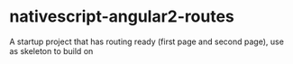 # nativescript-angular2-routes
A startup project that has routing ready (first page and second page), use as skeleton to build on

